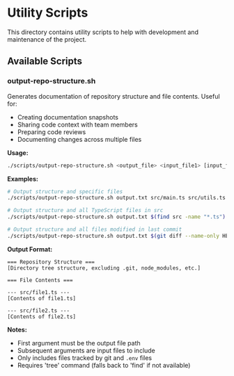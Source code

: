 # Utility Scripts

This directory contains utility scripts to help with development and maintenance of the project.

## Available Scripts

### output-repo-structure.sh

Generates documentation of repository structure and file contents. Useful for:

- Creating documentation snapshots
- Sharing code context with team members
- Preparing code reviews
- Documenting changes across multiple files

**Usage:**

```sh
./scripts/output-repo-structure.sh <output_file> <input_file1> [input_file2 ...]
```

**Examples:**

```sh
# Output structure and specific files
./scripts/output-repo-structure.sh output.txt src/main.ts src/utils.ts

# Output structure and all TypeScript files in src
./scripts/output-repo-structure.sh output.txt $(find src -name "*.ts")

# Output structure and all files modified in last commit
./scripts/output-repo-structure.sh output.txt $(git diff --name-only HEAD^)
```

**Output Format:**

```
=== Repository Structure ===
[Directory tree structure, excluding .git, node_modules, etc.]

=== File Contents ===

--- src/file1.ts ---
[Contents of file1.ts]

--- src/file2.ts ---
[Contents of file2.ts]
```

**Notes:**

- First argument must be the output file path
- Subsequent arguments are input files to include
- Only includes files tracked by git and `.env` files
- Requires 'tree' command (falls back to 'find' if not available)
